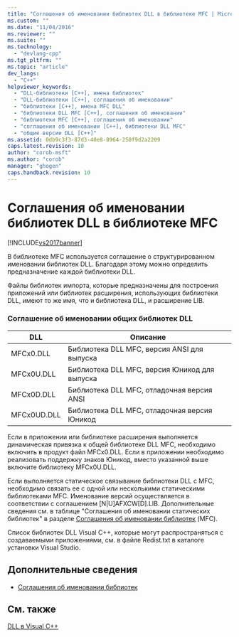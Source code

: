 ```yaml
---
title: "Соглашения об именовании библиотек DLL в библиотеке MFC | Microsoft Docs"
ms.custom: ""
ms.date: "11/04/2016"
ms.reviewer: ""
ms.suite: ""
ms.technology: 
  - "devlang-cpp"
ms.tgt_pltfrm: ""
ms.topic: "article"
dev_langs: 
  - "C++"
helpviewer_keywords: 
  - "DLL-библиотеки [C++], имена библиотек"
  - "DLL-библиотеки [C++], соглашения об именовании"
  - "библиотеки [C++], имена MFC DLL"
  - "библиотеки DLL MFC [C++], соглашения об именовании"
  - "библиотеки MFC [C++], соглашения об именовании"
  - "соглашения об именовании [C++], библиотеки DLL MFC"
  - "общие версии DLL [C++]"
ms.assetid: 0db9c3f3-87d3-40e8-8964-250f9d2a2209
caps.latest.revision: 10
author: "corob-msft"
ms.author: "corob"
manager: "ghogen"
caps.handback.revision: 10
---
```

# Соглашения об именовании библиотек DLL в библиотеке MFC
[!INCLUDE[vs2017banner](../assembler/inline/includes/vs2017banner.md)]

В библиотеке MFC используется соглашение о структурированном именовании библиотек DLL.  Благодаря этому можно определить предназначение каждой библиотеки DLL.  
  
 Файлы библиотек импорта, которые предназначены для построения приложений или библиотек расширения, использующих библиотеки DLL, имеют то же имя, что и библиотека DLL, и расширение LIB.  
  
### Соглашение об именовании общих библиотек DLL  
  
|DLL|Описание|  
|---------|--------------|  
|MFCx0.DLL|Библиотека DLL MFC, версия ANSI для выпуска|  
|MFCx0U.DLL|Библиотека DLL MFC, версия Юникод для выпуска|  
|MFCx0D.DLL|Библиотека DLL MFC, отладочная версия ANSI|  
|MFCx0UD.DLL|Библиотека DLL MFC, отладочная версия Юникод|  
  
 Если в приложении или библиотеке расширения выполняется динамическая привязка к общей библиотеке DLL MFC, необходимо включить в продукт файл MFCx0.DLL.  Если в приложении необходимо реализовать поддержку знаков Юникод, вместо указанной выше включите библиотеку MFCx0U.DLL.  
  
 Если выполняется статическое связывание библиотеки DLL с MFC, необходимо связать ее с одной или несколькими статическими библиотеками MFC.  Именование версий осуществляется в соответствии с соглашением \[N&#124;U\]AFXCW\[D\].LIB.  Дополнительные сведения см. в таблице "Соглашения об именовании статических библиотек" в разделе [Соглашения об именовании библиотек](../Topic/Library%20Naming%20Conventions.md) \(MFC\).  
  
 Список библиотек DLL Visual C\+\+, которые могут распространяться с создаваемыми приложениями, см. в файле Redist.txt в каталоге установки Visual Studio.  
  
## Дополнительные сведения  
  
-   [Соглашения об именовании библиотек](../Topic/Library%20Naming%20Conventions.md)  
  
## См. также  
 [DLL в Visual C\+\+](../build/dlls-in-visual-cpp.md)